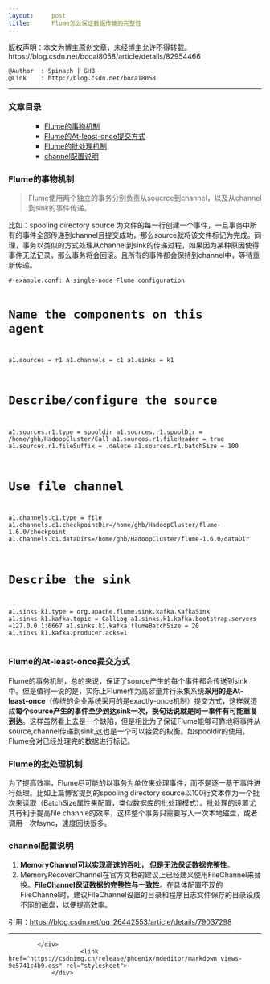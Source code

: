 ```yaml
---
layout:     post
title:      Flume怎么保证数据传输的完整性
---
```

<div id="article_content" class="article_content clearfix csdn-tracking-statistics" data-pid="blog" data-mod="popu_307" data-dsm="post">
								<div class="article-copyright">
					版权声明：本文为博主原创文章，未经博主允许不得转载。					https://blog.csdn.net/bocai8058/article/details/82954466				</div>
								            <div id="content_views" class="markdown_views prism-atom-one-dark">
							<!-- flowchart 箭头图标 勿删 -->
							<svg xmlns="http://www.w3.org/2000/svg" style="display: none;"><path stroke-linecap="round" d="M5,0 0,2.5 5,5z" id="raphael-marker-block" style="-webkit-tap-highlight-color: rgba(0, 0, 0, 0);"></path></svg>
							<pre><code>@Author  : Spinach | GHB
@Link    : http://blog.csdn.net/bocai8058
</code></pre>
<hr>
<p></p><div class="toc"><h3>文章目录</h3><ul><ul><ul><li><a href="#Flume_8" rel="nofollow">Flume的事物机制</a></li><li><a href="#FlumeAtleastonce_41" rel="nofollow">Flume的At-least-once提交方式</a></li><li><a href="#Flume_44" rel="nofollow">Flume的批处理机制</a></li><li><a href="#channel_47" rel="nofollow">channel配置说明</a></li></ul></ul></ul></div><p></p>
<h3><a id="Flume_8"></a>Flume的事物机制</h3>
<blockquote>
<p>Flume使用两个独立的事务分别负责从soucrce到channel，以及从channel到sink的事件传递。</p>
</blockquote>
<p>比如：spooling directory source 为文件的每一行创建一个事件，一旦事务中所有的事件全部传递到channel且提交成功，那么source就将该文件标记为完成。同理，事务以类似的方式处理从channel到sink的传递过程，如果因为某种原因使得事件无法记录，那么事务将会回滚。且所有的事件都会保持到channel中，等待重新传递。</p>
<pre><code># example.conf: A single-node Flume configuration

# Name the components on this agent
a1.sources = r1
a1.channels = c1
a1.sinks = k1

# Describe/configure the source
a1.sources.r1.type = spooldir
a1.sources.r1.spoolDir = /home/ghb/HadoopCluster/Call
a1.sources.r1.fileHeader = true
a1.sources.r1.fileSuffix = .delete
a1.sources.r1.batchSize = 100

# Use file channel
a1.channels.c1.type = file 
a1.channels.c1.checkpointDir=/home/ghb/HadoopCluster/flume-1.6.0/checkpoint 
a1.channels.c1.dataDirs=/home/ghb/HadoopCluster/flume-1.6.0/dataDir

# Describe the sink
a1.sinks.k1.type = org.apache.flume.sink.kafka.KafkaSink
a1.sinks.k1.kafka.topic = CallLog
a1.sinks.k1.kafka.bootstrap.servers =127.0.0.1:6667
a1.sinks.k1.kafka.flumeBatchSize = 20
a1.sinks.k1.kafka.producer.acks=1
</code></pre>
<h3><a id="FlumeAtleastonce_41"></a>Flume的At-least-once提交方式</h3>
<p>Flume的事务机制，总的来说，保证了source产生的每个事件都会传送到sink中。但是值得一说的是，实际上Flume作为高容量并行采集系统<strong>采用的是At-least-once</strong>（传统的企业系统采用的是exactly-once机制）提交方式，这样就造成<strong>每个source产生的事件至少到达sink一次，换句话说就是同一事件有可能重复到达</strong>。这样虽然看上去是一个缺陷，但是相比为了保证Flume能够可靠地将事件从source,channel传递到sink,这也是一个可以接受的权衡。如spooldir的使用，Flume会对已经处理完的数据进行标记。</p>
<h3><a id="Flume_44"></a>Flume的批处理机制</h3>
<p>为了提高效率，Flume尽可能的以事务为单位来处理事件，而不是逐一基于事件进行处理。比如上篇博客提到的spooling directory source以100行文本作为一个批次来读取（BatchSize属性来配置，类似数据库的批处理模式）。批处理的设置尤其有利于提高file channle的效率，这样整个事务只需要写入一次本地磁盘，或者调用一次fsync，速度回快很多。</p>
<h3><a id="channel_47"></a>channel配置说明</h3>
<ol>
<li><strong>MemoryChannel可以实现高速的吞吐， 但是无法保证数据完整性</strong>。</li>
<li>MemoryRecoverChannel在官方文档的建议上已经建义使用FileChannel来替换。<strong>FileChannel保证数据的完整性与一致性</strong>。在具体配置不现的FileChannel时，建议FileChannel设置的目录和程序日志文件保存的目录设成不同的磁盘，以便提高效率。</li>
</ol>
<p>引用：<a href="https://blog.csdn.net/qq_26442553/article/details/79037298" rel="nofollow">https://blog.csdn.net/qq_26442553/article/details/79037298</a></p>
<hr>

            </div>
						<link href="https://csdnimg.cn/release/phoenix/mdeditor/markdown_views-9e5741c4b9.css" rel="stylesheet">
                </div>